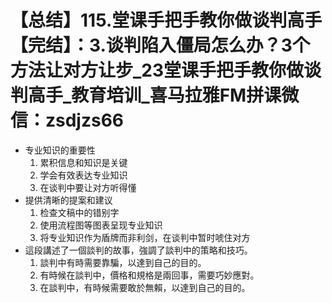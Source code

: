 # 【总结】115.堂课手把手教你做谈判高手【完结】：3.谈判陷入僵局怎么办？3个方法让对方让步_23堂课手把手教你做谈判高手_教育培训_喜马拉雅FM拼课微信：zsdjzs66

-   专业知识的重要性
    1.  累积信息和知识是关键
    2.  学会有效表达专业知识
    3.  在谈判中要让对方听得懂
-   提供清晰的提案和建议
    1.  检查文稿中的错别字
    2.  使用流程图等图表呈现专业知识
    3.  将专业知识作为盾牌而非利剑，在谈判中暂时唬住对方
-   這段講述了一個談判的故事，強調了談判中的策略和技巧。
    1.  談判中有時需要靠騙，以達到自己的目的。
    2.  有時候在談判中，價格和規格是兩回事，需要巧妙應對。
    3.  在談判中，有時候需要敢於無賴，以達到自己的目的。